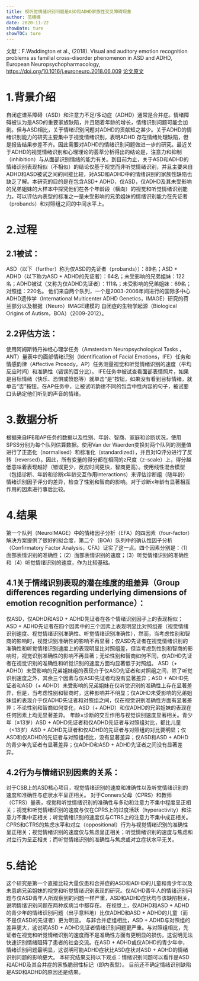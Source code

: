 ```yaml
---
title: 视听觉情绪识别问题是ASD和ADHD家族性交叉障碍现象
author: 范穗穗
date: 2020-11-22
showDate: ture
showTOC: ture
---
```

文献：F.Waddington et al., (2018). Visual and auditory emotion recognition problems as familial cross-disorder phenomenon in ASD and ADHD,  European Neuropsychopharmacology, https://doi.org/10.1016/j.euroneuro.2018.06.009
[论文原文](../Source_Files/2020-11-22-FSS2.pdf)
# 1.背景介绍
自闭症谱系障碍（ASD）和注意力不足/多动症（ADHD）通常是合并症。情绪障碍被认为是ASD的重要家族缺陷，并且随着年龄的增长，情绪识别问题可能会加剧。但与ASD相比，关于情绪识别问题对ADHD的贡献知之甚少。关于ADHD的情绪识别能力的研究主要集中于视觉情绪识别，表明ADHD 存在情绪处理缺陷，但是报告结果参差不齐。因此需要对ADHD的情绪识别问题做进一步的研究。最近关于ADHD的视觉情绪识别和心理理论的荟萃分析得出的结论是，注意力和抑制（inhibition）与从面部识别情绪的能力有关。到目前为止，关于ASD和ADHD的情绪识别表现相似（不相似）的结论仅基于视觉而非听觉情绪识别，并且主要来自ADHD和ASD被试之间的间接比较，对ASD和ADHD中的情绪识别的家族性缺陷也缺乏了解。本研究的目的是在包含ASD+ ADHD，仅ASD，仅ADHD及其未受影响的兄弟姐妹的大样本中探究他们在各个年龄段（横向）的视觉和听觉情绪识别能力。可以评估内表型的标准之一是未受影响的兄弟姐妹的情绪识别能力在先证者（probands）和对照组之间的中间水平上。
# 2.过程
## 2.1被试：
ASD（以下（further）称为仅ASD的先证者（probands））：89名；ASD + ADHD（以下称为ASD + ADHD的先证者）：64名；未受影响的兄弟姐妹：122名；ADHD被试（又称为仅ADHD先证者）：111名；未受影响的兄弟姐妹：69名；对照组：220名。
他们来自两个队列，一个是2003-2006年间进行的国际多中心ADHD遗传学（International Multicenter ADHD Genetics，IMAGE）研究的荷兰部分以及根据（Neuro）IMAGE建模的
自闭症的生物学起源（Biological Origins of Autism，BOA）（2009-2012）。
## 2.2评估方法：
使用阿姆斯特丹神经心理学任务（Amsterdam Neuropsychological Tasks ，ANT）量表中的面部情绪识别（Identification of Facial Emotions，IFE）任务和情感韵律（Affective Prosody，AP）任务测量视觉和听觉情绪识别的速度（平均反应时间）和准确性（错误的百分比）。
IFE任务中被试查看面部表情照片，如果是目标情绪（快乐、恐惧或愤怒等）就单击“是”按钮，如果没有看到目标情绪，就单击“否”按钮。在AP任务中，让被试听韵律不同的包含中性内容的句子，被试要口头确定他们听到的声音的情绪。
# 3.数据分析
根据来自IFE和AP任务的数据以及性别、年龄、智商、家庭和诊断状况，使用SPSS分别为每个队列估算数据。使用Van der Waerden变换对两个队列的测量值进行了正态化（normalised）和标准化（standardized），并且对IQ评分进行了反转（reversed）。因此，所有变量的得分都在相同的z尺度（z-scale）上，得分越低意味着表现越好（错误更少，反应时间更快，智商更高）。使用线性混合模型（包括诊断、年龄和诊断x年龄交互作用interactions）来评估诊断组（随年龄）情绪识别因子评分的差异，检查了性别和智商的影响。对于诊断x年龄有显著相互作用的因素进行事后比较。
# 4.结果
第一个队列（NeuroIMAGE）中的情绪因子分析（EFA）的四因素（four-factor）解决方案提供了很好的拟合度，第二个（BOA）队列中的确认性因子分析（Confirmatory Factor Analysis，CFA）证实了这一点。四个因素分别是：（1）面部表情识别的准确性；（2）面部表情识别的速度；（3）听觉情绪识别的准确性和（4）听觉情绪识别的速度，作为比较基础。
## 4.1关于情绪识别表现的潜在维度的组差异（Group differences regarding underlying dimensions of emotion recognition performance）：
仅ASD，仅ADHD和ASD + ADHD先证者在各个情绪识别因子上的表现相似；ASD + ADHD先证者在四个因素中的三个因素上表现明显比对照组差（视觉情绪识别速度、视觉情绪识别准确性、听觉情绪识别准确性），然而，当考虑性别和智商的影响时，视觉识别准确性的影响不再显著；仅ASD先证者在视觉情绪识别的准确性和听觉情绪识别速度上的表现明显比对照组差，但当考虑到性别和智商的影响时，视觉识别准确性的影响不再显著；无论性别和智商如何不同，仅ADHD先证者在视觉识别的准确性和听觉识别的速度方面均显著低于对照组。 
ASD（+ ADHD）未受影响的兄弟姐妹组的表现介于仅ASD先证者和对照组之间，除了听觉识别速度之外，其余三个因素与仅ASD先证者均没有显著差异；ASD + ADHD先证者和ASD（+ ADHD）未受影响的兄弟姐妹在仅听觉识别的准确性上存在显著差异，但是，当考虑性别和智商时，这种影响并不明显；仅ADHD未受影响的兄弟姐妹组的表现介于仅ADHD先证者和对照组之间，仅在视觉识别准确性方面有显著差异；不论性别和智商如何变化，ASD（+ ADHD）和仅ADHD的兄弟姐妹的表现在任何因素上均无显著差异。
年龄×诊断的交互作用与视觉识别速度显著相关。青少年（≥13岁）ASD + ADHD先证者和仅ADHD先证者与对照组对比，都比儿童（<13岁）ASD + ADHD先证者和仅ADHD的先证者与对照组的对比要明显；仅ASD和仅ADHD的先证者与对照组相比，没有显著差异；仅ASD和ASD + ADHD的青少年先证者有显著差异；仅ADHD和ASD + ADHD先证者之间没有显著差异。
## 4.2行为与情绪识别因素的关系：
对于CSB上的ASD核心项目，视觉情绪识别的速度和准确性以及听觉情绪识别的速度和准确性与症状水平呈正相关。
对于Conners父母（CPRS）和教师（CTRS）量表，视觉和听觉情绪识别的准确性与多动和注意力不集中程度呈正相关；视觉和听觉情绪识别的速度与仅在CPRS上的过度活跃（hyperactivity）和注意力不集中正相关；听觉情绪识别的速度仅与CTRS上的注意力不集中成正相关。
CPRS和CTRS的焦虑水平和对立（oppositional）行为与视觉情绪识别的准确性呈正相关；视觉情绪识别的速度仅与焦虑呈正相关；听觉情绪识别的速度与焦虑和对立行为呈正相关；而听觉情绪识别的准确性与焦虑或对立症状水平无关。
# 5.结论
这个研究是第一个直接比较大量仅患和合并症的ASD和ADHD的儿童和青少年以及未患病兄弟姐妹的视觉和听觉情绪识别表现的研究。仅ADHD青年人的情绪识别问题与仅ASD青年人所观察到的问题一样严重，ASD和ADHD症状均与该缺陷相关，说明情绪识别问题在两种疾病当中都存在。
在视觉上，仅ADHD和ASD + ADHD的青少年的情绪识别问题（出乎意料地）比仅ADHD和ASD + ADHD的儿童（而不是仅ASD的先证者）更为明显。
与非合并症组相比，ASD + ADHD与对照组的差异更大，这说明ASD + ADHD先证者情绪识别问题更严重。与对照组相比，先证者在视觉和听觉情绪识别的速度而不是准确性方面有更明显的损伤，这说明无法快速识别情绪阻碍了患者的社会交流。在ASD + ADHD或仅ADHD的青少年中，情绪识别问题最明显，这说明可能ADHD症状比ASD症状对ASD + ADHD的情绪识别问题的影响更大。
本研究结果支持以下观点：情绪识别问题可以看作是ASD和ADHD及其合并症的家族脆弱性标记（即内表型）。
目前还不确定情绪识别缺陷是ASD和ADHD的原因还是结果。
